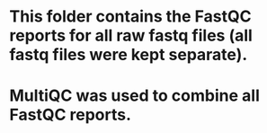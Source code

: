 # This folder contains the FastQC reports for all raw fastq files (all fastq files were kept separate).
# MultiQC was used to combine all FastQC reports.

